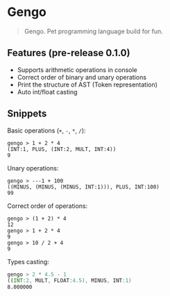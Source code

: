 # Gengo
> Gengo. Pet programming language build for fun.


## Features (pre-release 0.1.0)
- Supports arithmetic operations in  console
- Correct order of binary and unary operations
- Print the structure of AST (Token representation)
- Auto int/float casting


## Snippets
Basic operations (`+`, `-`, `*`, `/`):

```shell
gengo > 1 + 2 * 4
(INT:1, PLUS, (INT:2, MULT, INT:4))
9
```
Unary operations:
```shell
gengo > ---1 + 100
((MINUS, (MINUS, (MINUS, INT:1))), PLUS, INT:100)
99
```
Correct order of operations:
```shell
gengo > (1 + 2) * 4
12
gengo > 1 + 2 * 4
9
gengo > 10 / 2 + 4
9
```

Types casting:
```asm
gengo > 2 * 4.5 - 1
((INT:2, MULT, FLOAT:4.5), MINUS, INT:1)
8.000000
```
